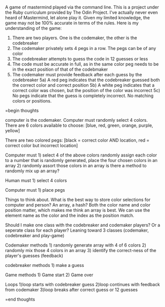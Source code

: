 A game of mastermind played via the command line. This is a project under the 
Ruby curriculum provided by The Odin Project. I've actually never even heard of
Mastermind, let alone play it. Given my limited knowledge, the game may not be 
100% accurate in terms of the rules. Here is my understanding of the game:
  1) There are two players. One is the codemaker, the other is the codebreaker
  2) The codemaker privately sets 4 pegs in a row. The pegs can be of any color
  3) The codebreaker attempts to guess the code in 12 guesses or less
  4) The code must be accurate in full, as in the same color peg needs to be in
     the exact position of that of the codebmaker
  5) The codemaker must provide feedback after each guess by the codebreaker
    5a) A red peg indicates that the codebreaker guessed both the correct color
        and correct position
    5b) A white peg indicates that a correct color was chosen, but the position 
        of the color was incorrect
    5c) No pegs indicate that the guess is completely incorrect. No matching
        colors or positions. 

=begin thoughts

computer is the codemaker. Computer must randomly select 4 colors. There are
6 colors available to choose:
  [blue, red, green, orange, purple, yellow]

There are two colored pegs:
  [black = correct color AND location, red = correct color but incorrect location]

  Computer must
    1) select 4 of the above colors randomly
      assign each color to a number that is randomly generated, place the four
      chosen colors in an array
    2) randomly assort those colors in an array
      is there a method to randomly mix up an array?
  
  Human must
    1) select 4 colors
  
  Computer must
    1) place pegs
  
  Things to think about. What is the best way to store color selections for computer
  and person? An array, a hash? Both the color name and color position matter,
  which makes me think an array is best. We can use the element name as the color
  and the index as the position match.

  Should I make one class with the codebreaker and codemaker players? Or a 
  seperate class for each player? Leaning toward 3 classes (codemaker, codebreaker
  and play-game)

  Codemaker methods
    1) randomly generate array with 4 of 6 colors
    2) randomly mix those 4 colors in an array
    3) identify the correct-ness of the player's guesses (feedback)
  
  codebreaker methods
    1) make a guess
  
  Game methods
    1) Game start
    2) Game over
  
  Loops
    1)loop starts with codebreaker guess
    2)loop continues with feedback from codemaker
    3)loop breaks after correct guess or 12 guesses

=end thoughts